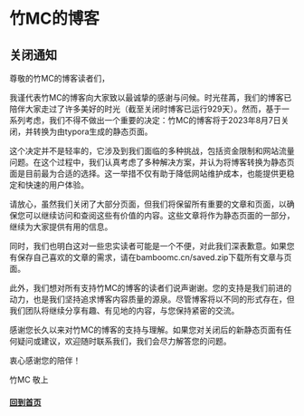 # 竹MC的博客

## 关闭通知

尊敬的竹MC的博客读者们，

我谨代表竹MC的博客向大家致以最诚挚的感谢与问候。时光荏苒，我们的博客已陪伴大家走过了许多美好的时光（截至关闭时博客已运行929天）。然而，基于一系列考虑，我们不得不做出一个重要的决定：竹MC的博客将于2023年8月7日关闭，并转换为由typora生成的静态页面。

这个决定并不是轻率的，它涉及到我们面临的多种挑战，包括资金限制和网站流量问题。在这个过程中，我们认真考虑了多种解决方案，并认为将博客转换为静态页面是目前最为合适的选择。这一举措不仅有助于降低网站维护成本，也能提供更稳定和快速的用户体验。

请放心，虽然我们关闭了大部分页面，但我们将保留所有重要的文章和页面，以确保您可以继续访问和查阅这些有价值的内容。这些文章将作为静态页面的一部分，继续为大家提供有用的信息。

同时，我们也明白这对一些忠实读者可能是一个不便，对此我们深表歉意。如果您有保存自己喜欢的文章的需求，请在bamboomc.cn/saved.zip下载所有文章与页面。

此外，我们想对所有支持竹MC的博客的读者们说声谢谢。您的支持是我们前进的动力，也是我们坚持追求博客内容质量的源泉。尽管博客将以不同的形式存在，但我们团队将继续分享有趣、有见地的内容，与您保持紧密的交流。

感谢您长久以来对竹MC的博客的支持与理解。如果您对关闭后的新静态页面有任何疑问或建议，欢迎随时联系我们，我们会尽力解答您的问题。

衷心感谢您的陪伴！

竹MC 敬上

#### [回到首页](https://bamboomc.cn/)

